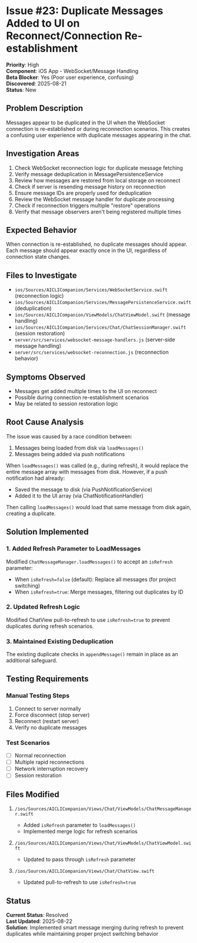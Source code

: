 # Issue #23: Duplicate Messages Added to UI on Reconnect/Connection Re-establishment

**Priority**: High  
**Component**: iOS App - WebSocket/Message Handling  
**Beta Blocker**: Yes (Poor user experience, confusing)  
**Discovered**: 2025-08-21  
**Status**: New  

## Problem Description

Messages appear to be duplicated in the UI when the WebSocket connection is re-established or during reconnection scenarios. This creates a confusing user experience with duplicate messages appearing in the chat.

## Investigation Areas

1. Check WebSocket reconnection logic for duplicate message fetching
2. Verify message deduplication in MessagePersistenceService
3. Review how messages are restored from local storage on reconnect
4. Check if server is resending message history on reconnection
5. Ensure message IDs are properly used for deduplication
6. Review the WebSocket message handler for duplicate processing
7. Check if reconnection triggers multiple "restore" operations
8. Verify that message observers aren't being registered multiple times

## Expected Behavior

When connection is re-established, no duplicate messages should appear. Each message should appear exactly once in the UI, regardless of connection state changes.

## Files to Investigate

- `ios/Sources/AICLICompanion/Services/WebSocketService.swift` (reconnection logic)
- `ios/Sources/AICLICompanion/Services/MessagePersistenceService.swift` (deduplication)
- `ios/Sources/AICLICompanion/ViewModels/ChatViewModel.swift` (message handling)
- `ios/Sources/AICLICompanion/Services/Chat/ChatSessionManager.swift` (session restoration)
- `server/src/services/websocket-message-handlers.js` (server-side message handling)
- `server/src/services/websocket-reconnection.js` (reconnection behavior)

## Symptoms Observed

- Messages get added multiple times to the UI on reconnect
- Possible during connection re-establishment scenarios
- May be related to session restoration logic

## Root Cause Analysis

The issue was caused by a race condition between:
1. Messages being loaded from disk via `loadMessages()`
2. Messages being added via push notifications

When `loadMessages()` was called (e.g., during refresh), it would replace the entire message array with messages from disk. However, if a push notification had already:
- Saved the message to disk (via PushNotificationService)
- Added it to the UI array (via ChatNotificationHandler)

Then calling `loadMessages()` would load that same message from disk again, creating a duplicate.

## Solution Implemented

### 1. Added Refresh Parameter to LoadMessages
Modified `ChatMessageManager.loadMessages()` to accept an `isRefresh` parameter:
- When `isRefresh=false` (default): Replace all messages (for project switching)
- When `isRefresh=true`: Merge messages, filtering out duplicates by ID

### 2. Updated Refresh Logic
Modified ChatView pull-to-refresh to use `isRefresh=true` to prevent duplicates during refresh scenarios.

### 3. Maintained Existing Deduplication
The existing duplicate checks in `appendMessage()` remain in place as an additional safeguard.

## Testing Requirements

### Manual Testing Steps
1. Connect to server normally
2. Force disconnect (stop server)
3. Reconnect (restart server)
4. Verify no duplicate messages

### Test Scenarios
- [ ] Normal reconnection
- [ ] Multiple rapid reconnections
- [ ] Network interruption recovery
- [ ] Session restoration

## Files Modified

1. `/ios/Sources/AICLICompanion/Views/Chat/ViewModels/ChatMessageManager.swift`
   - Added `isRefresh` parameter to `loadMessages()`
   - Implemented merge logic for refresh scenarios

2. `/ios/Sources/AICLICompanion/Views/Chat/ViewModels/ChatViewModel.swift`
   - Updated to pass through `isRefresh` parameter

3. `/ios/Sources/AICLICompanion/Views/Chat/ChatView.swift`
   - Updated pull-to-refresh to use `isRefresh=true`

## Status

**Current Status**: Resolved  
**Last Updated**: 2025-08-22  
**Solution**: Implemented smart message merging during refresh to prevent duplicates while maintaining proper project switching behavior